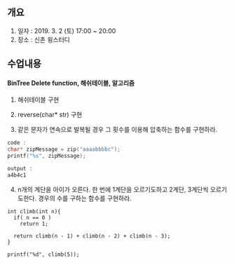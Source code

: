 ## 개요
1. 일자 : 2019. 3. 2 (토) 17:00 ~ 20:00
2. 장소 : 신촌 윙스터디

## 수업내용
#### BinTree Delete function, 해쉬테이블, 알고리즘

1. 해쉬테이블 구현

2. reverse(char* str) 구현

3. 같은 문자가 연속으로 발복될 경우 그 횟수를 이용해 압축하는 함수를 구현하라.

```c
code : 
char* zipMessage = zip("aaaabbbbc");
printf("%s", zipMessage);

output :
a4b4c1
```

4. n개의 계단을 아이가 오른다. 한 번에 1계단을 오르기도하고 2계단, 3계단씩 오르기도한다. 경우의 수를 구하는 함수를 구현하라.

```
int climb(int n){
  if( n == 0 )
    return 1;
    
  return climb(n - 1) + climb(n - 2) + climb(n - 3);
}

printf("%d", climb(5));
```
